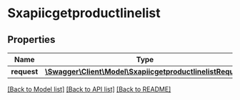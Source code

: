 # Sxapiicgetproductlinelist

## Properties
Name | Type | Description | Notes
------------ | ------------- | ------------- | -------------
**request** | [**\Swagger\Client\Model\SxapiicgetproductlinelistRequest**](SxapiicgetproductlinelistRequest.md) |  | [optional] 

[[Back to Model list]](../README.md#documentation-for-models) [[Back to API list]](../README.md#documentation-for-api-endpoints) [[Back to README]](../README.md)


